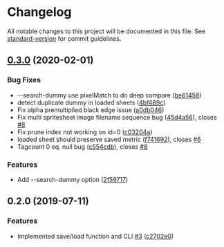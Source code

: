 # Changelog

All notable changes to this project will be documented in this file. See [standard-version](https://github.com/conventional-changelog/standard-version) for commit guidelines.

## [0.3.0](https://github.com/soimy/atlasify/compare/v0.2.0...v0.3.0) (2020-02-01)


### Bug Fixes

* --search-dummy use pixelMatch to do deep compare ([be61458](https://github.com/soimy/atlasify/commit/be61458))
* detect duplicate dummy in loaded sheets ([4bf489c](https://github.com/soimy/atlasify/commit/4bf489c))
* Fix alpha premultiplied black edge issue ([a0db046](https://github.com/soimy/atlasify/commit/a0db046))
* Fix multi spritesheet image filename sequence bug ([45d4a56](https://github.com/soimy/atlasify/commit/45d4a56)), closes [#8](https://github.com/soimy/atlasify/issues/8)
* Fix prune index not working on id=0 ([c03204a](https://github.com/soimy/atlasify/commit/c03204a))
* loaded sheet should preserve saved metric ([f741692](https://github.com/soimy/atlasify/commit/f741692)), closes [#6](https://github.com/soimy/atlasify/issues/6)
* Tagcount 0 eq. null bug ([c554cdb](https://github.com/soimy/atlasify/commit/c554cdb)), closes [#8](https://github.com/soimy/atlasify/issues/8)


### Features

* Add --search-dummy option ([2f59717](https://github.com/soimy/atlasify/commit/2f59717))



## 0.2.0 (2019-07-11)


### Features

* Implemented save/load function and CLI [#3](https://github.com/soimy/atlasify/issues/3) ([c2702e0](https://github.com/soimy/atlasify/commit/c2702e0))
